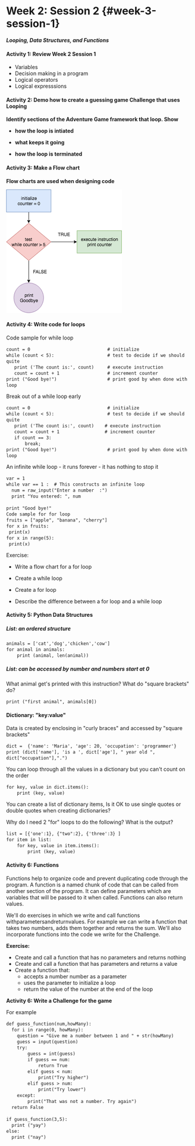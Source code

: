 # Week 2: Session 2 {#week-3-session-1}

_**Looping, Data Structures, and Functions**_

#### Activity 1: Review Week 2 Session 1

* Variables
* Decision making in a program
* Logical operators
* Logical expresssions

#### **Activity 2: Demo how to create a guessing game Challenge that uses Looping**

**Identify sections of the Adventure Game framework that loop. Show**

* **how the loop is intiated**

* **what keeps it going**

* **how the loop is terminated**

#### **Activity 3: Make a Flow chart**

**Flow charts are used when designing code**

![](/assets/flow-chart-while.png)

#### **Activity 4: Write code for loops**

Code sample for while loop

```
count = 0                             # initialize
while (count < 5):                    # test to decide if we should quite
   print ('The count is:', count)     # execute instruction
   count = count + 1                  # increment counter
print ("Good bye!")                   # print good by when done with loop
```

Break out of a while loop early

```
count = 0                             # initialize
while (count < 5):                    # test to decide if we should quite
   print ('The count is:', count)    # execute instruction
   count = count + 1                 # increment counter
   if count == 3:
       break;
print ("Good bye!")                   # print good by when done with loop
```

An infinite while loop - it runs forever - it has nothing to stop it

```
var = 1
while var == 1 :  # This constructs an infinite loop
  num = raw_input("Enter a number  :")
  print "You entered: ", num

print "Good bye!"
Code sample for for loop
fruits = ["apple", "banana", "cherry"]
for x in fruits:
 print(x)
for x in range(5):
 print(x)
```

Exercise:

* Write a flow chart for a for loop

* Create a while loop

* Create a for loop

* Describe the difference between a for loop and a while loop

#### Activity 5: Python Data Structures

##### List: an ordered structure

```
animals = ['cat','dog','chicken','cow']
for animal in animals:
    print (animal, len(animal))
```

##### List: can be accessed by number and numbers start at 0

What animal get's printed with this instruction? What do "square brackets" do?

```
print ("first animal", animals[0])
```

#### Dictionary: "key:value"

Data is created by enclosing in "curly braces" and accessed by "square brackets"

```
dict =  {'name': 'Maria', 'age': 20, 'occupation': 'programmer'}
print (dict['name'], 'is a ', dict['age'], " year old ", dict["occupation"],".")
```

You can loop through all the values in a dictionary but you can't count on the order

```
for key, value in dict.items():
    print (key, value)
```

You can create a list of dictionary items,  Is it OK to use single quotes or double quotes when creating dictionaries?

Why do I need 2 "for" loops to do the following? What is the output?

```
list = [{'one':1}, {"two":2}, {'three':3} ]
for item in list:
    for key, value in item.items():
        print (key, value)
```

#### **Activity 6: Functions**

Functions help to organize code and prevent duplicating code through the program. A function is a named chunk of code that can be called from another section of the program. It can define parameters which are variables that will be passed to it when called. Functions can also return values.

We'll do exercises in which we write and call functions withparametersandreturnvalues. For example we can write a function that takes two numbers, adds them together and returns the sum. We'll also incorporate functions into the code we write for the Challenge.

**Exercise:**

* Create and call a function that has no parameters and returns nothing
* Create and call a function that has parameters and returns a value
* Create a function that:
  * accepts a number number as a parameter
  * uses the parameter to initialize a loop
  * return the value of the number at the end of the loop

**Activity 6: Write a Challenge for the game**

For example

```
def guess_function(num,howMany):
  for i in range(0, howMany):
    question = "Give me a number between 1 and " + str(howMany)
    guess = input(question)
    try:
        guess = int(guess)
        if guess == num:
            return True
        elif guess < num:
            print("Try higher")
        elif guess > num:
            print("Try lower")
    except:
        print("That was not a number. Try again")
  return False

if guess_function(3,5):
  print ("yay")
else:
  print ("nay")
```



